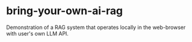 # bring-your-own-ai-rag
Demonstration of a RAG system that operates locally in the web-browser with user's own LLM API.
